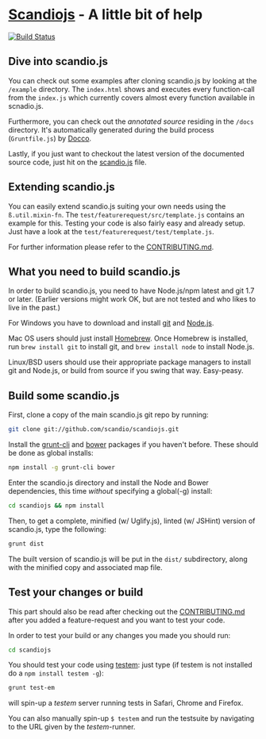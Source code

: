 # [Scandiojs](http://scandio.de/) - A little bit of help

[![Build Status](https://travis-ci.org/scandio/scandiojs.png?branch=master)](https://travis-ci.org/scandio/scandiojs)

## Dive into scandio.js

You can check out some examples after cloning scandio.js by looking at the `/example` directory. The `index.html` shows and executes every function-call from the `index.js` which currently covers almost every function available in scnadio.js.

Furthermore, you can check out the *annotated source* residing in the `/docs` directory. It's automatically generated during the build process (`Gruntfile.js`) by [Docco](http://jashkenas.github.io/docco/).

Lastly, if you just want to checkout the latest version of the documented source code, just hit on the [scandio.js](https://github.com/scandio/scandiojs/blob/master/dist/scandio.js) file.

## Extending scandio.js

You can easily extend scandio.js suiting your own needs using the `ß.util.mixin-fn`. The `test/featurerequest/src/template.js` contains an example for this. Testing your code is also fairly easy and already setup. Just have a look at the `test/featurerequest/test/template.js`.

For further information please refer to the [CONTRIBUTING.md](https://github.com/scandio/scandiojs/blob/master/CONTRIBUTING.md).

## What you need to build scandio.js

In order to build scandio.js, you need to have Node.js/npm latest and git 1.7 or later.
(Earlier versions might work OK, but are not tested and who likes to live in the past.)

For Windows you have to download and install [git](http://git-scm.com/downloads) and [Node.js](http://nodejs.org/download/).

Mac OS users should just install [Homebrew](http://mxcl.github.com/homebrew/). Once Homebrew is installed, run `brew install git` to install git, and `brew install node` to install Node.js.

Linux/BSD users should use their appropriate package managers to install git and Node.js, or build from source if you swing that way. Easy-peasy.

## Build some scandio.js

First, clone a copy of the main scandio.js git repo by running:

```bash
git clone git://github.com/scandio/scandiojs.git
```

Install the [grunt-cli](http://gruntjs.com/getting-started#installing-the-cli) and [bower](http://bower.io/) packages if you haven't before. These should be done as global installs:

```bash
npm install -g grunt-cli bower
```

Enter the scandio.js directory and install the Node and Bower dependencies, this time *without* specifying a global(-g) install:

```bash
cd scandiojs && npm install
```

Then, to get a complete, minified (w/ Uglify.js), linted (w/ JSHint) version of scandio.js, type the following:

```bash
grunt dist
```

The built version of scandio.js will be put in the `dist/` subdirectory, along with the minified copy and associated map file.

## Test your changes or build

This part should also be read after checking out the [CONTRIBUTING.md](https://github.com/scandio/scandiojs/blob/master/CONTRIBUTING.md) after you added a feature-request and you want to test your code.

In order to test your build or any changes you made you should run:

```bash
cd scandiojs
```

You should test your code using [testem](https://github.com/airportyh/testem): just type (if testem is not installed do a `npm install testem -g`):

```bash
grunt test-em
```

will spin-up a *testem* server running tests in Safari, Chrome and Firefox.

You can also manually spin-up `$ testem` and run the testsuite by navigating to the URL given by the *testem*-runner.